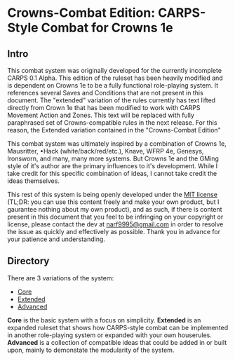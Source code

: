 # Crowns-Combat Edition: CARPS-Style Combat for Crowns 1e

## Intro
This combat system was originally developed for the currently incomplete CARPS 0.1 Alpha. This edition of the ruleset has been heavily modified and is dependent on Crowns 1e to be a fully functional role-playing system. It references several Saves and Conditions that are not present in this document. The "extended" variation of the rules currently has text lifted directly from Crown 1e that has been modified to work with CARPS Movement Action and Zones. This text will be replaced with fully paraphrased set of Crowns-compatible rules in the next release. For this reason, the Extended variation contained in the "Crowns-Combat Edition"

This combat system was ultimately inspired by a combination of Crowns 1e, Mausritter, •Hack (white/back/red/etc.), Knave, WFRP 4e, Genesys, Ironsworn, and many, many more systems. But Crowns 1e and the GMing style of it's author are the primary influences to it's development. While I take credit for this specific combination of ideas, I cannot take credit the ideas themselves.

This rest of this system is being openly developed under the [MIT license](https://opensource.org/license/mit/) (TL;DR: you can use this content freely and make your own product, but I gaurantee nothing about my own product), and as such, if there is content present in this document that you feel to be infringing on your copyright or license, please contact the dev at narf9995@gmail.com in order to resolve the issue as quickly and effectively as possible. Thank you in advance for your patience and understanding.

## Directory
There are 3 variations of the system:
- [Core](https://github.com/narf9995/CARPS/blob/main/Crowns-Combat/combat_core.md)
- [Extended](https://github.com/narf9995/CARPS/blob/main/Crowns-Combat/combat_extended.md)
- [Advanced](https://github.com/narf9995/CARPS/blob/main/Crowns-Combat/combat_advanced.md)

**Core** is the basic system with a focus on simplicity. **Extended** is an expanded ruleset that shows how CARPS-style combat can be implemented in another role-playing system or expanded with your own houserules. **Advanced** is a collection of compatible ideas that could be added in or built upon, mainly to demonstate the modularity of the system.
